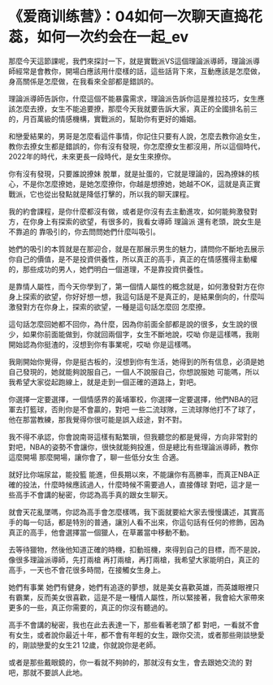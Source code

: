# 《爱商训练营》：04如何一次聊天直捣花蕊，如何一次约会在一起_ev

那麼今天這節課呢，我們來探討一下，就是實戰派VS這個理論派導師，理論派導師經常是會教你，開場白應該用什麼樣的話，這些話背下來，互動應該是怎麼做，身高關係是怎麼做，在我看來全部都是錯誤的。

理論派導師告訴你，什麼這個不能暴露需求，理論派告訴你這是推拉技巧，女生應該怎麼去撩，女生不能追要撩，那麼今天我就要告訴大家，真正的全國排名前三的，月百萬級的情感機構，實戰派的，幫助你有更好的婚姻。

和戀愛結果的，男哥是怎麼看這件事情，你記住只要有人說，怎麼去教你追女生，教你去撩女生都是錯誤的，你有沒有發現，你怎麼撩女生都沒用，所以這個時代，2022年的時代，未來更長一段時代，是女生來撩你。

你有沒有發現，只要誰說撩妹 脫單，就是扯蛋的，它就是理論的，因為撩妹的核心，不是你怎麼撩她，是她怎麼撩你，你越是想撩她，她越不OK，這就是真正實戰派，它也從出發點就是降低打擊的，所以我的聊天課程。

我的約會課程，是你什麼都沒有做，或者是你沒有去主動進攻，如何能夠激發對方，在你身上有探索的欲望，有很多的，我看女導師 理論派 還有老頭，說女生是不靠追的 靠吸引的，你去問問她們什麼叫吸引。

她們的吸引的本質就是在那迎合，就是在那展示男生的魅力，請問你不斷地去展示你自己的價值，是不是投資供養性，所以真正的高手，真正的在情感獲得主動權的，那些成功的男人，她們明白一個道理，不是靠投資供養性。

是靠情人屬性，而今天你學到了，第一個情人屬性的概念就是，如何激發對方在你身上探索的欲望，你好好想一想，我這句話是不是真正的，是結果倒向的，什麼叫激發對方在你身上，探索的欲望，一種是這句話怎麼回 怎麼撩。

這句話怎麼回她都不回你，為什麼，因為你前面全部都是說的很多，女生說的很少，如果你前面能做到，你就回兩個字，女生不斷地說，哎呦 你是這樣嗎，我剛開始認為你挺渣的，沒想到你有事業呢，哎呦 你是這樣嗎。

我剛開始你覺得，你是挺古板的，沒想到你有生活，她得到的所有信息，必須是她自己發現的，她就能夠說服自己，一個人不說服自己，你想說服她 可能嗎，所以我希望大家從起跑線上，就是走到一個正確的道路上，對吧。

你選擇一定要選擇，一個情感界的黃埔軍校，你選擇一定要選擇，他們NBA的冠軍去打籃球，否則你是不會贏的，對吧 一些二流球隊，三流球隊他打不了球了，他在那當教練，那我覺得你很可能是誤入歧途，對不對。

我不得不承認，你會說南哥這樣有點繁瑣，但我聽您的都是覺得，方向非常對的 對吧，NBA的姿勢不會讓你，很快就能夠投進，但是總比有些理論派導師，教你這麼開場 那麼開場，讓你會了，聊一些低分女生 合適。

就好比你端尿盆，能投籃 能進，但長期以來，不能讓你有高勝率，而真正NBA正確的投法，什麼時候應該過人，什麼時候不需要過人，直接傳球 對吧，這才是一些高手不會講的秘密，你認為高手真的跟女生聊天。

就會天花亂墜嗎，你認為高手會怎麼樣嗎，我下面就要給大家去慢慢講述，其實高手的每一句話，都是特別的普通，讓別人看不出來，你這句話有任何的修飾，因為真正的高手，他會選擇當一個獵人，在草叢當中移動不動。

去等待獵物，然後他知道正確的時機，扣動班機，來得到自己的目標，而不是說，像很多理論派導師，先打兩槍 再打兩槍，再打兩槍，我希望大家能明白，真正的高手，一天也不會花很多時間，在接觸女生身上。

她們有事業 她們有健身，她們有追逐的夢想，就是美女喜歡英雄，而英雄眼裡只有霸業，反而美女很喜歡，這是不是一種情人屬性，所以緊接著，我會給大家帶來更多的一些，真正你需要的，真正的你沒有聽過的。

高手不會講的秘密，我也在此去表達一下，那些看著老頭了都 對吧，一看就不會有女生，或者說你最近十年，都不會有年輕的女生，跟你交流，或者那些剛談戀愛的，剛談戀愛的女生21 12歲，你就說你是老師。

或者是那些戴眼鏡的，你一看就不夠帥的，那就沒有女生，會去跟她交流的 對吧，那就不要誤人此地。